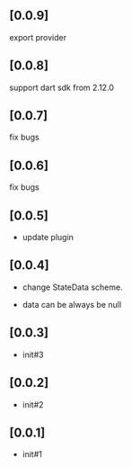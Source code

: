 ## [0.0.9]
export provider

## [0.0.8]
support dart sdk from 2.12.0

## [0.0.7]
fix bugs

## [0.0.6]
fix bugs

## [0.0.5]
 * update plugin

## [0.0.4]
 * change StateData scheme.
 - data can be always be null

## [0.0.3]
 * init#3

## [0.0.2]
 * init#2

## [0.0.1]
 * init#1
